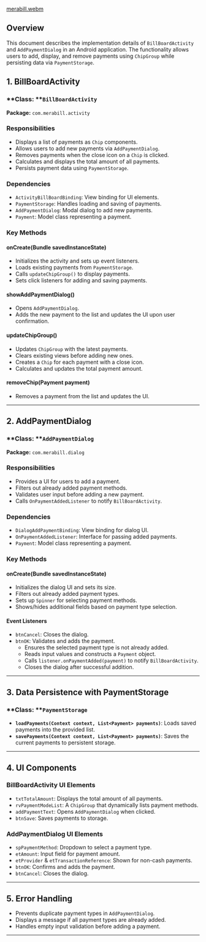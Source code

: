[merabill.webm](https://github.com/user-attachments/assets/f81873b5-15bd-4578-9129-dfbc2987378f)


## Overview

This document describes the implementation details of `BillBoardActivity` and `AddPaymentDialog` in an Android application. The functionality allows users to add, display, and remove payments using `ChipGroup` while persisting data via `PaymentStorage`.

## 1. BillBoardActivity

### **Class: ****`BillBoardActivity`**

**Package:** `com.merabill.activity`

### **Responsibilities**

- Displays a list of payments as `Chip` components.
- Allows users to add new payments via `AddPaymentDialog`.
- Removes payments when the close icon on a `Chip` is clicked.
- Calculates and displays the total amount of all payments.
- Persists payment data using `PaymentStorage`.

### **Dependencies**

- `ActivityBillBoardBinding`: View binding for UI elements.
- `PaymentStorage`: Handles loading and saving of payments.
- `AddPaymentDialog`: Modal dialog to add new payments.
- `Payment`: Model class representing a payment.

### **Key Methods**

#### **onCreate(Bundle savedInstanceState)**

- Initializes the activity and sets up event listeners.
- Loads existing payments from `PaymentStorage`.
- Calls `updateChipGroup()` to display payments.
- Sets click listeners for adding and saving payments.

#### **showAddPaymentDialog()**

- Opens `AddPaymentDialog`.
- Adds the new payment to the list and updates the UI upon user confirmation.

#### **updateChipGroup()**

- Updates `ChipGroup` with the latest payments.
- Clears existing views before adding new ones.
- Creates a `Chip` for each payment with a close icon.
- Calculates and updates the total payment amount.

#### **removeChip(Payment payment)**

- Removes a payment from the list and updates the UI.

---

## 2. AddPaymentDialog

### **Class: ****`AddPaymentDialog`**

**Package:** `com.merabill.dialog`

### **Responsibilities**

- Provides a UI for users to add a payment.
- Filters out already added payment methods.
- Validates user input before adding a new payment.
- Calls `OnPaymentAddedListener` to notify `BillBoardActivity`.

### **Dependencies**

- `DialogAddPaymentBinding`: View binding for dialog UI.
- `OnPaymentAddedListener`: Interface for passing added payments.
- `Payment`: Model class representing a payment.

### **Key Methods**

#### **onCreate(Bundle savedInstanceState)**

- Initializes the dialog UI and sets its size.
- Filters out already added payment types.
- Sets up `Spinner` for selecting payment methods.
- Shows/hides additional fields based on payment type selection.

#### **Event Listeners**

- `btnCancel`: Closes the dialog.
- `btnOK`: Validates and adds the payment.
  - Ensures the selected payment type is not already added.
  - Reads input values and constructs a `Payment` object.
  - Calls `listener.onPaymentAdded(payment)` to notify `BillBoardActivity`.
  - Closes the dialog after successful addition.

---

## 3. Data Persistence with PaymentStorage

### **Class: ****`PaymentStorage`**

- **`loadPayments(Context context, List<Payment> payments)`**: Loads saved payments into the provided list.
- **`savePayments(Context context, List<Payment> payments)`**: Saves the current payments to persistent storage.

---

## 4. UI Components

### **BillBoardActivity UI Elements**

- `txtTotalAmount`: Displays the total amount of all payments.
- `rvPaymentModeList`: A `ChipGroup` that dynamically lists payment methods.
- `addPaymentText`: Opens `AddPaymentDialog` when clicked.
- `btnSave`: Saves payments to storage.

### **AddPaymentDialog UI Elements**

- `spPaymentMethod`: Dropdown to select a payment type.
- `etAmount`: Input field for payment amount.
- `etProvider` & `etTransactionReference`: Shown for non-cash payments.
- `btnOK`: Confirms and adds the payment.
- `btnCancel`: Closes the dialog.

---

## 5. Error Handling

- Prevents duplicate payment types in `AddPaymentDialog`.
- Displays a message if all payment types are already added.
- Handles empty input validation before adding a payment.

---
